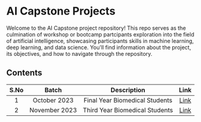 # AI Capstone Projects
Welcome to the AI Capstone project repository! 
This repo serves as the culmination of workshop or bootcamp partcipants exploration into the field of artificial intelligence, showcasing participants 
skills in machine learning, deep learning, and data science. You'll find information about the project, its objectives, 
and how to navigate through the repository.

## Contents

| S.No |     Batch     |          Description           |                                                  Link                                                   |
|:----:|:-------------:|:------------------------------:|:-------------------------------------------------------------------------------------------------------:|
|  1   | October 2023  | Final Year Biomedical Students |     [Link](https://github.com/rbg-research/AI-Training/tree/main/Bootcamps-Workshops/Capstone-Projects/BME_Oct_2023)     |
|  2   | November 2023 | Third Year Biomedical Students | [Link](https://github.com/rbg-research/AI-Training/tree/main/Bootcamps-Workshops/Capstone-Projects/BME_Nov_2023) |


